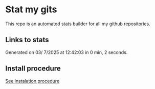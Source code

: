 # Stat my gits

This repo is an automated stats builder for all my github repositories.

## Links to stats


Generated on 03/ 7/2025 at 12:42:03 in 0 min, 2 seconds.

## Install procedure

[See instalation procedure](./src/install.md)
